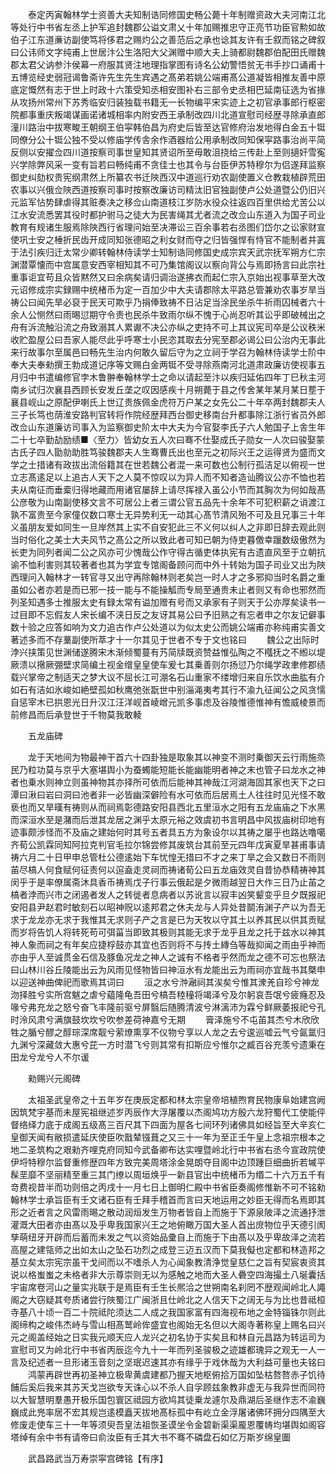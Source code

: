 <!-- { "loadSidebar": true } -->
　　泰定丙寅翰林学士资善大夫知制诰同修国史畅公薨十年制赠资政大夫河南江北等处行中书省左丞上护军追封魏郡公谥文肃乂十年加赐推忠守正亮节功臣官勲如故伯子江东道亷访副使笃将侈君之赐灼公之善范后之承也谂其友许有壬叙而铭之碑叙曰公讳师文字纯甫上世居汴公生洛阳大父渊赠中顺大夫上骑都尉魏郡伯配田氏赠魏郡太君父讷参汴侯幕一府服其贤注地理指掌图有诗名公幼警悟贫无书手抄口诵甫十五博览经史弱冠谒鲁斋许先生先生宾遇之髙弟若姚公端甫髙公道凝皆相推友善中原底定慨然有志于世上时政十六策受知丞相安图补右三部令史丞相巴延南征选为省掾从攻扬州常州下苏秀临安归装独载书籍无一长物编平宋实迹上之初官承事郎行枢密院都事重庆叛竭谋画诺诸城相率内附安西王承制改四川北道宣慰司经歴寻除承直郎潼川路治中拔寒畯王朝纲王伯寜韩伯昌为府史后皆至达官修府治发地得白金五十铤同僚分公十铤公独不受以修庙学传舎余作酒器给公用承制改同知保寜路事治尚平简反侧以安擢佥四川道按察司事世皇知其贤诏所至毋敢沮挠给三传赴上至则擿奸雪寃兴学除弊风采一变有旨若曰畅纯甫不贪佳士也其令与台臣伊苏特穆尔为侣遂拜监察御史纠劾权贵宪纲肃然上所纂农书迁陜西汉中道巡行劝农副使置义仓教栽植辟荒田农事以兴俄佥陜西道按察司事时按察改廉访司精汰旧官独副使卢公处道暨公仍旧兴元监军怗势肆虐得其赃奏决之移佥山南道枝江岁防水役众往返四百里供给尤苦公以江水安流悉罢其役时都护驸马之徒大为民害绳其尤者流之改佥山东道入为国子司业教育有规诸生服焉除陜西行省理问始至决滞讼三百余事若右丞图们岱尔之讼家财宣使巩士安之棰折民齿开成同知张德昭之利女财而夺之归皆强悍有恃官不能制者并寘于法引疾归迁太常少卿转翰林侍读学士知制诰同修国史成宗宾天武宗抚军朔方仁宗渊潜覃懐而中宫属意安西宰相知其不可乃集馆阁议以察向背公与焉即扬言曰此宗社重事讵宜苟且众皆黙然又曰余病矣请归调治遂拂衣而起仁宗入京始出视事草至大改元诏修成宗实録赐中统楮币为定一百加少中大夫请郡除太平路总管兼劝农事岁旱当祷公曰闻先旱必裒于民天可欺乎乃捐俸致祷不日沾足当涂民坐杀牛祈雨囚械者六十余人公恻然曰雨晹愆期守令责也民杀牛致雨尔纵不愧于心尚忍听其讼乎即破械出之舟有泝流触沿流之舟致溺其人累谳不决公亦纵之吏持不可上其议宪司卒是公议秩米收贮盈屋公曰吾家人能尽此乎呼寒士小民恣其取去分宪至郡必谒公曰公治内无事此来行故事尔至属邑曰畅先生治内何敢久留后守为之立祠于学召为翰林侍读学士阶中奉大夫奉勑撰王勃成道记序等文赐白金两铤不受寻除燕南河北道肃政廉访使视事五月归中书遣编修官孛木鲁翀奉翰林学士之命以请起至汴以疾归延佑四年丁巳秋主河南乡试归次襄县西顾长安发丘垄之叹因感疾十月朔薨于县之传舍某年某月某日塟于襄县岘山之原配伊喇氏上世辽贵族佩金虎符万户某之女先公二十年卒两封魏郡夫人三子长笃也荫淮安路判官转将作院经歴拜西台御史移南台升都事除江浙行省员外郎改佥山东道廉访司事入为监察御史阶太中大夫为今官娶李氏子六人勉国子上舎生年二十七卒勤劼励绩■〈至力〉皆幼女五人次曰骞不仕娶成氏子勋女一人次曰骏娶蒙古氏子四人勖勍助胜笃骏魏郡夫人生骞曹氏出也至元之初际兴王之运得贤为盛而文学之士措诸有政拔出流俗籍其在世若魏公者混一来可数也公制行孤洁足以俯视一世立志髙逺足以上追古人天下之人莫不惊叹以为异人而不知者造讪腾议公亦不恤也若夫从南征而垂槖归得地藏而用诸官屡辞上请尽挥禄入虽公小节而其胸次为何如哉髙公彦敬为山南副使移文言不可居公上者三谓公官五品先十余年不可犯积薪之诮渡江孰不富贵至今家僮仅数口寒士无异势利无一动其心髙节清风殆不可及且兄事三十年义虽朋友爱如同生一旦岸然其上实不自安犯此三不义何以纠人之非即日辞去观此则当时俗化之美士大夫风节之髙公之所以致此者可知已朝为侍吏暮儌幸躐数级傲然为长吏为同列者闻二公之风亦可少愧哉公作守得古循吏体执宪有古遗直风至于立朝抗谕不恤利害则其较著者也其为学宜专馆阁备顾问而中外十转始为国子司业又出为陜西理问入翰林才一转官寻又出守再除翰林则老矣岂一时人才之多邪抑当时名爵之重虽如公者亦若是而已邪一技一能与不能操觚而专局至通贵未止者则又有命也邪然而列圣知遇多士推服太史有録太常有谥加赠有号而又承家有子则天于公亦厚矣读书一过目即不忘假友人宋长编不浃日反之友讶其易公曰予旧熟之有忘者申之尔友记僻事数十验之应答如响为文力追古作卢公处道以为似太史公而姚公端甫亦称纯甫实善文著述多而不存藳副使所萃才十一尔其见于世者不专于文也铭曰
　　魏公之出际时浡兴挟策见世渊储遂腾宋木渐倾蜀蔓有艿简牍既资赞益惟弘陶之不槬抚之不縆以堤厥溃以擏厥弸壁求简编土视金缯皇皇使车爰七其乗善则尔扬愆乃尔绳学政聿修郡绩载兴掌帝之制适天之梦大议不屈长江可淜名石山重家不缕增归来自乐饮水曲肱有介如石有洁如氷峻如絶壁孤如秋鹰弛张翫世中别淄渑夷考其行不渝九征闻公之风贪懦自惩宰木已拱恩光日升汉江汪洋岘首崚嶒元凯多事虑及谷陵惟德惟神有憺威棱景而前修昌而后承登世于千物莫我敢輘

　　五龙庙碑

　　龙于天地间为物最神干首六十四卦独是取象其以神变不测时乗御天云行雨施烝民乃粒功莫与京乎大塞堪舆小为蚕蠋能短能长能幽能明者神之末也管子曰龙水之神者也乗水则神立则虽神物其亦择所可依而后能神其神哉江河湖海固其家也天下之曰潭曰湫曰岩曰洞曰池者非一必皆幽深僻险有水可依而后居焉土人往往时见光怪不敢亵也而又旱暵有祷则从而祠焉彰德路安阳县西北五里洹水之阳有五龙庙庙之下水黑而深洹水至是潴而后泄其龙居之渊乎太原元裕之效虞初书言明昌中风拔庙树印地有迹事颇涉怪而不及庙之建始何时其号五者具五方为象设尔以其祷之屡乎也路达噜噶齐荀公凯霖同知阿拉克判官毛拉尔锦尝修其废筑台其前至元四年戊寅夏旱甚甫事请祷六月二十日甲申总管杜公德逺始下车忧惶无措曰不才之来丁旱之会又数日不雨则苖尽槁人何食赋何征责何以逭盍走灵祠而祷诸荀公曰五龙庙效灵自昔协恭精祷神其闵乎于是率僚属斋沐具香币祷焉戊子行事云俄起是夕微雨越翌日大作三日乃止苖之槁者浡而兴市之闭遏者发人之转徙者息病者以苏讹言以寂丰凶笑颦变乎旦夕既报祀安阳县尹赵君时敏刻石以昭神贶以逺邦君之休夫龙与人异处昔鬬洧渊子产以为吾无求于龙龙亦无求于我惟其无求则子产之言是已为天牧以守其土以养其民以供其贡赋而岁将告饥人将转死苟可弭菑当即致其极则其能无求于龙乎且龙之托于兹水以神其神人象而祠之有年矣应捷桴鼓亦其宜也否则将不与抟土縳刍等哉抑闻之雨由乎神而亦由乎人至诚贯金石信及豚鱼况龙之神人之诚有不格者乎然而龙之德不可忘也祭法曰山林川谷丘陵能出云为风雨见怪物皆曰神洹水有龙能出云为雨祠亦宜哉书其槩申以迎送神曲俾祀而歌焉其词曰
　　洹之水兮浺瀜祠其涘矣兮惟其潨羌自珍兮神龙沕择胜兮实所宫魃之虐兮藴隆龟吾田兮槁吾稑穜将竭泽兮及尔躬哀吾氓兮疲癃忍及喙兮弗充龙之怒兮奋飞丰隆前驱兮屏翳后随腾清波兮淋漓沛为霖兮鲜厥萎报祀兮孔时泠风肃兮满旗鼓坎坎兮吹参差荷神嘉兮无期
　　膏泽施兮不屯苖其杰兮木欣欣牲之腯兮醪之醇琮深席靓兮萦燎熏享不仪物兮享以人龙之去兮逡巡嘘云气兮氤氲归九渊兮深藏敛大惠兮芘一方时潜飞兮则其常有扣斯应兮惟尔之臧百谷充羡兮遗秉在田龙兮龙兮人不尔谖

　　勑赐兴元阁碑

　　太祖圣武皇帝之十五年岁在庚辰定都和林太宗皇帝培植煦育民物康阜始建宫阙因筑梵宇基而未屋宪祖继述岁丙辰作大浮屠覆以杰阁鸠功方殷六龙狩蜀代工使能伻督络绎力底于成阁五级髙三百尺其下四面为屋各七间环列诸佛具如经旨至大辛亥仁皇御天闻有敝损遣延庆使臣吹戬辇镪葺之又三十一年为至正壬午皇上念祖宗根本之地二圣筑构之艰勑齐哩克府同知今武备卿布达实哩暨岭北行中书省右丞今宣政院使伊埒特穆尔监督重修歴四年方致完美周塔涂金晃朗夺目阁中边顶踵巨细曲折若墄平髹垩靡不坚丽精至重三其门缭以周垣焕乎一新县官出中统楮币为缗二十六万五千有竒费视昔半而功则倍之丙戌十一月七日上御明仁殿中书省臣奏阁修惟新不可不铭勑翰林学士承旨臣有壬文诸石臣有壬拜手稽首而言曰天地运用之妙臣无得而名焉即其形之近者言之风雷雨晹之散动润烜发生万物者皆自上而施于下源泉陂泽之流通抒泄灌溉大田者亦由髙以及乎卑我国家兴王之地俯瞰万国大圣人首出庻物位乎天德引阂孳萌纽牙开辟而后蓄而未发之气以资始品彚自上而施于下由髙以及乎卑故泽之流若高屋之建瓴师之出如太山之坠石功烈之成登三迈五汉而下莫我儗也定都和林造邦之基立矣太宗宪宗虽干戈间而以不嗜杀人为心闻象教清浄觉皇慈仁之旨有契宸衷资其说以格蚩蚩之未格者非大示尊崇则无以为感触之地而大圣人礨空四海撮土八埏囊括宇宙席卷河山之量实兆联于是焉臣有壬生长熈洽之世朔南名刹罔不歴观闻岭北人譝阁之大窃疑其夸质诸尝行陜蜀江广闽浙且仕岭北之人信天下之阔无与为比也昔祗桓寺基八十顷一百二十院祗陀须达二人成之我国家富有四海视布地之金特锱铢尔则此阁缔构之峻伟杰峙与雪山相髙鹫岭侔盛宜也阁始无名但以大阁寺著称皇上赐名曰兴元之阁盖经始之日实我元顺天应人龙兴之初名协于实矣且和林自元昌路为转运司为宣慰司又为岭北行中书省丙辰迄今九十一年而列圣骏极之迹雄都瑰异之观无一人一言及纪述者一旦形诸玉音刻之坚珉迟速其亦有缘乎于戏休哉为大利益可量也夫铭曰
　　鸿蒙再辟世再初圣神立极卑黄虞建都乃握天地枢俯拾万国如坠枯嗸嗸赤子饥待餔后奚后我来其苏天戈岂欲专天诛心以不杀人自孚顾兹象教非虚无与我异世而同符以大智慧明羣愚开极乐国包寰区祗园方欲鸠其徒乗龙遽尔及鼎湖后圣继作志不渝巍巍成此兠率居不宏其规岂逺模矗天拔地髙标孤中有屹立金浮屠诸佛环拥分四隅至大修废走使车三十一年等须臾吾皇法祖恢圣谟坐令金碧新渠渠龎恩覆帱均堪舆如阁容塔绰有余中书有请帝曰俞汝臣有壬其大书不骞不磷盘石如亿万斯岁绵皇圗

　　武昌路武当万寿崇寜宫碑铭【有序】

